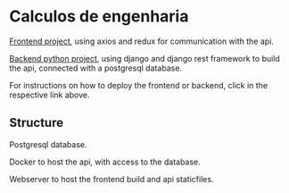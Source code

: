 # Calculos de engenharia

[Frontend project](frontend), using axios and redux for communication with the api.

[Backend python project](backend), using django and django rest framework to build the api, connected with a postgresql database.

For instructions on how to deploy the frontend or backend, click in the respective link above.

## Structure

Postgresql database.

Docker to host the api, with access to the database.

Webserver to host the frontend build and api staticfiles.
